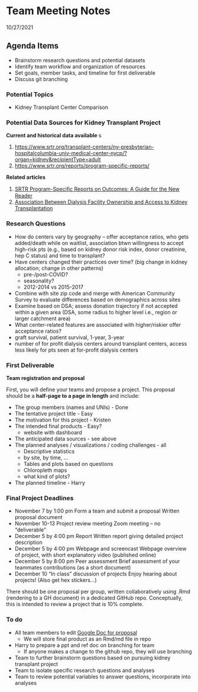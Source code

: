 Team Meeting Notes
================
10/27/2021

## Agenda Items

-   Brainstorm research questions and potential datasets
-   Identify team workflow and organization of resources
-   Set goals, member tasks, and timeline for first deliverable
-   Discuss git branching

### Potential Topics

-   Kidney Transplant Center Comparison

### Potential Data Sources for Kidney Transplant Project

**Current and historical data available**
s
1.  <https://www.srtr.org/transplant-centers/ny-presbyterian-hospitalcolumbia-univ-medical-center-nycp/?organ=kidney&recipientType=adult>  
2.  <https://www.srtr.org/reports/program-specific-reports/>

**Related articles**  
1. [SRTR Program-Speciﬁc Reports on Outcomes: A Guide for the New
Reader](https://onlinelibrary.wiley.com/doi/10.1111/j.1600-6143.2008.02178.x)
2. [Association Between Dialysis Facility Ownership and Access to Kidney
Transplantation](https://jamanetwork.com/journals/jama/fullarticle/2749598)

### Research Questions

-   How do centers vary by geography – offer acceptance ratios, who gets
    added/death while on waitlist, association btwn willingness to
    accept high-risk pts (e.g., based on kidney donor risk index, donor
    creatinine, hep C status) and time to transplant?
-   Have centers changed their practices over time? (big change in
    kidney allocation; change in other patterns)
    -   pre-/post-COVID?
    -   seasonality?
    -   2012-2014 vs 2015-2017
-   Combine with site zip code and merge with American Community Survey
    to evaluate differences based on demographics across sites
-   Examine based on DSA; assess donation trajectory if not accepted
    within a given area (DSA, some radius to higher level i.e., region
    or larger catchment area)
-   What center-related features are associated with higher/riskier
    offer acceptance ratios?
-   graft survival, patient survival, 1-year, 3-year
-   number of for profit dialysis centers around transplant centers,
    access less likely for pts seen at for-profit dialysis centers

### First Deliverable

**Team registration and proposal**

First, you will define your teams and propose a project. This proposal
should be a **half-page to a page in length** and include:

-   The group members (names and UNIs) - Done
-   The tentative project title - Easy
-   The motivation for this project - Kristen
-   The intended final products - Easy?
    -   website with dashboard
-   The anticipated data sources - see above
-   The planned analyses / visualizations / coding challenges - all
    -   Descriptive statistics  
    -   by site, by time, …  
    -   Tables and plots based on questions  
    -   Chloropleth maps  
    -   what kind of plots?  
-   The planned timeline - Harry

### Final Project Deadlines

-   November 7 by 1:00 pm Form a team and submit a proposal Written
    proposal document
-   November 10-13 Project review meeting Zoom meeting – no
    “deliverable”
-   December 5 by 4:00 pm Report Written report giving detailed project
    description
-   December 5 by 4:00 pm Webpage and screencast Webpage overview of
    project, with short explanatory video (published online)
-   December 5 by 8:00 pm Peer assessment Brief assessment of your
    teammates contributions (as a short document)
-   December 10 “In class” discussion of projects Enjoy hearing about
    projects! (Also get hex stickers…)

There should be one proposal per group, written collaboratively using
.Rmd (rendering to a GH document) in a dedicated GitHub repo.
Conceptually, this is intended to review a project that is 10% complete.

### To do

-   All team members to edit [Google Doc for
    proposal](https://docs.google.com/document/d/1GPay1f_uq9Cp08fZPiQxeAjYNhL9D7ojNZE5lsB0K-Q/edit?usp=sharing)
    -   We will store final product as an Rmd/md file in repo
-   Harry to prepare a ppt and ref doc on branching for team
    -   If anyone makes a change to the github repo, they will use
        branching
-   Team to further brainstorm questions based on pursuing kidney
    transplant project
-   Team to isolate specific research questions and analyses
-   Team to review potential variables to answer questions, incorporate
    into analyses
